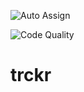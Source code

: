 ![Auto Assign](https://github.com/HireTrckr/hire-trckr-ui/actions/workflows/auto-assign.yml/badge.svg)

![Code Quality](https://github.com/HireTrckr/hire-trckr-ui/actions/workflows/prettify.yml/badge.svg)

# trckr
